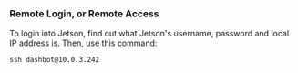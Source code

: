 ### Remote Login, or Remote Access

To login into Jetson, find out what Jetson's username, password and local IP address is.
Then, use this command:

```ssh
ssh dashbot@10.0.3.242
```
